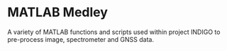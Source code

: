# MATLAB Medley
A variety of MATLAB functions and scripts used within project INDIGO to pre-process image, spectrometer and GNSS data.
